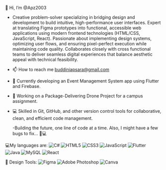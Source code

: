  👋 Hi, I’m @Apz2003
 
- Creative problem-solver specializing in bridging design and
 development to build intuitive, high-performance user
 interfaces. Expert at translating Figma prototypes into
 functional, accessible web applications using modern
 frontend technologies (HTML/CSS, JavaScript, React).
 Passionate about implementing design systems, optimizing
 user flows, and ensuring pixel-perfect execution while
 maintaining code quality. Collaborates closely with cross
functional teams to deliver seamless digital experiences that
 balance aesthetic appeal with technical feasibility.
  
- 📫 How to reach me buddiniapsara@gmail.com
- 🔧 Currently developing an Event Management System app using Flutter and Firebase.
- 🚀 Working on a Package-Delivering Drone Project for a campus assignment.
- 💻 Skilled in Git, GitHub, and other version control tools for collaborative, clean, and efficient code management.




  -Building the future, one line of code at a time.
   Also, I might have a few bugs to fix... 🐞💻






💻My languages are:
![C#](https://img.shields.io/badge/C%23-blue?style=for-the-badge&logo=c-sharp)
![HTML5](https://img.shields.io/badge/HTML5-E34F26?style=for-the-badge&logo=html5&logoColor=white)
![CSS3](https://img.shields.io/badge/CSS3-1572B6?style=for-the-badge&logo=css3&logoColor=white)
![JavaScript](https://img.shields.io/badge/JavaScript-F7DF1E?style=for-the-badge&logo=javascript&logoColor=black)
![Flutter](https://img.shields.io/badge/Flutter-blue?style=for-the-badge&logo=flutter)
![Java](https://img.shields.io/badge/Java-ED8B00?style=for-the-badge&logo=java&logoColor=white)
![MySQL](https://img.shields.io/badge/MySQL-4479A1?style=for-the-badge&logo=mysql&logoColor=white)
![React](https://img.shields.io/badge/React-20232A?style=for-the-badge&logo=react&logoColor=61DAFB)




🎨 Design Tools:
![Figma](https://img.shields.io/badge/Figma-F24E1E?style=for-the-badge&logo=figma&logoColor=white)
![Adobe Photoshop](https://img.shields.io/badge/Adobe%20Photoshop-31A8FF?style=for-the-badge&logo=adobe-photoshop&logoColor=white)
![Canva](https://img.shields.io/badge/Canva-00C4CC?style=for-the-badge&logo=canva&logoColor=white)


